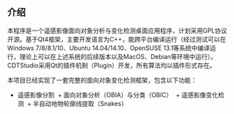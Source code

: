 ## 介绍


本程序是一个遥感影像面向对象分析与变化检测桌面应用程序，计划采用GPL协议开源。基于Qt4框架，主要开发语言为C++，能跨平台编译运行（经过测试可以在Windows 7/8/8.1/10、Ubuntu 14.04/14.10、OpenSUSE 13.1等系统中编译运行，理论上可以在上述系统的后续版本以及MacOS、Debian等环境中运行）。CDTStudio采用Qt的插件机制（Plugin）开发，所有算法均以插件形式存在。

本项目已经实现了一套完整的面向对象变化检测框架，包含以下功能：
  + 遥感影像分割
  + 面向对象分析（OBIA）与分类（OBIC）
  + 遥感影像变化检测
  + 半自动地物轮廓线提取（Snakes）
